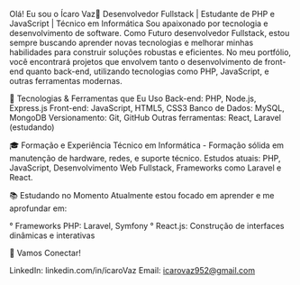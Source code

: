 Olá! Eu sou o Ícaro Vaz👋
Desenvolvedor Fullstack | Estudante de PHP e JavaScript | Técnico em Informática
Sou apaixonado por tecnologia e desenvolvimento de software. Como Futuro desenvolvedor Fullstack, 
estou sempre buscando aprender novas tecnologias e melhorar minhas habilidades para construir soluções robustas e eficientes. 
No meu portfólio, você encontrará projetos que envolvem tanto o desenvolvimento de front-end quanto back-end, utilizando tecnologias como PHP, JavaScript, e outras ferramentas modernas.

🔧 Tecnologias & Ferramentas que Eu Uso
Back-end: PHP, Node.js, Express.js
Front-end: JavaScript, HTML5, CSS3
Banco de Dados: MySQL, MongoDB
Versionamento: Git, GitHub
Outras ferramentas: React, Laravel (estudando)

🎓 Formação e Experiência
Técnico em Informática - Formação sólida em manutenção de hardware, redes, e suporte técnico.
Estudos atuais: PHP, JavaScript, Desenvolvimento Web Fullstack, Frameworks como Laravel e React.

📚 Estudando no Momento
Atualmente estou focado em aprender e me aprofundar em:

° Frameworks PHP: Laravel, Symfony
° React.js: Construção de interfaces dinâmicas e interativas

🚀 Vamos Conectar!

LinkedIn: linkedin.com/in/ícaroVaz
Email: icarovaz952@gmail.com
